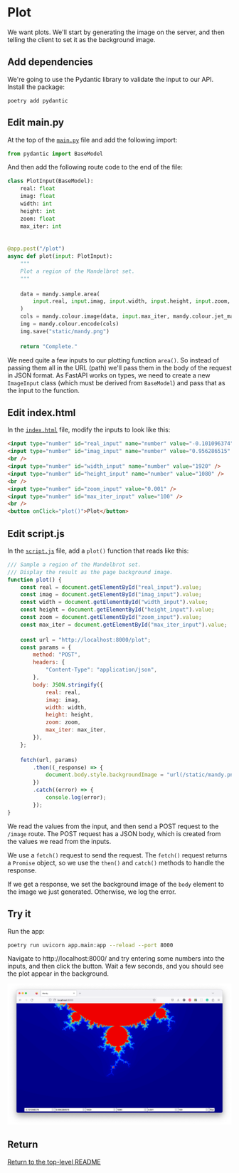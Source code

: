 # Plot

We want plots.
We'll start by generating the image on the server, and then telling the client to set it as the background image.

## Add dependencies

We're going to use the Pydantic library to validate the input to our API.
Install the package:

```shell
poetry add pydantic
```

## Edit main.py

At the top of the [`main.py`](./api/main.py) file and add the following import:

```python
from pydantic import BaseModel
```

And then add the following route code to the end of the file:

```python
class PlotInput(BaseModel):
    real: float
    imag: float
    width: int
    height: int
    zoom: float
    max_iter: int


@app.post("/plot")
async def plot(input: PlotInput):
    """
    Plot a region of the Mandelbrot set.
    """

    data = mandy.sample.area(
        input.real, input.imag, input.width, input.height, input.zoom, input.max_iter
    )
    cols = mandy.colour.image(data, input.max_iter, mandy.colour.jet_map)
    img = mandy.colour.encode(cols)
    img.save("static/mandy.png")

    return "Complete."
```

We need quite a few inputs to our plotting function `area()`.
So instead of passing them all in the URL (path) we'll pass them in the body of the request in JSON format.
As FastAPI works on types, we need to create a new `ImageInput` class (which must be derived from `BaseModel`) and pass that as the input to the function.

## Edit index.html

In the [`index.html`](./templates/index.html) file, modify the inputs to look like this:

```html
<input type="number" id="real_input" name="number" value="-0.101096374" />
<input type="number" id="imag_input" name="number" value="0.956286515" />
<br />
<input type="number" id="width_input" name="number" value="1920" />
<input type="number" id="height_input" name="number" value="1080" />
<br />
<input type="number" id="zoom_input" value="0.001" />
<input type="number" id="max_iter_input" value="100" />
<br />
<button onClick="plot()">Plot</button>
```

## Edit script.js

In the [`script.js`](./static/script.js) file, add a `plot()` function that reads like this:

```js
/// Sample a region of the Mandelbrot set.
/// Display the result as the page background image.
function plot() {
    const real = document.getElementById("real_input").value;
    const imag = document.getElementById("imag_input").value;
    const width = document.getElementById("width_input").value;
    const height = document.getElementById("height_input").value;
    const zoom = document.getElementById("zoom_input").value;
    const max_iter = document.getElementById("max_iter_input").value;

    const url = "http://localhost:8000/plot";
    const params = {
        method: "POST",
        headers: {
            "Content-Type": "application/json",
        },
        body: JSON.stringify({
            real: real,
            imag: imag,
            width: width,
            height: height,
            zoom: zoom,
            max_iter: max_iter,
        }),
    };

    fetch(url, params)
        .then((_response) => {
            document.body.style.backgroundImage = "url(/static/mandy.png?r=" + Math.random() + ")";
        })
        .catch((error) => {
            console.log(error);
        });
}
```

We read the values from the input, and then send a POST request to the `/image` route.
The POST request has a JSON body, which is created from the values we read from the inputs.

We use a `fetch()` request to send the request.
The `fetch()` request returns a `Promise` object, so we use the `then()` and `catch()` methods to handle the response.

If we get a response, we set the background image of the `body` element to the image we just generated.
Otherwise, we log the error.

## Try it

Run the app:

```bash
poetry run uvicorn app.main:app --reload --port 8000
```

Navigate to http://localhost:8000/ and try entering some numbers into the inputs, and then click the button.
Wait a few seconds, and you should see the plot appear in the background.

![Plot](./images/plot.png)

## Return

[Return to the top-level README](./../../README.md)
